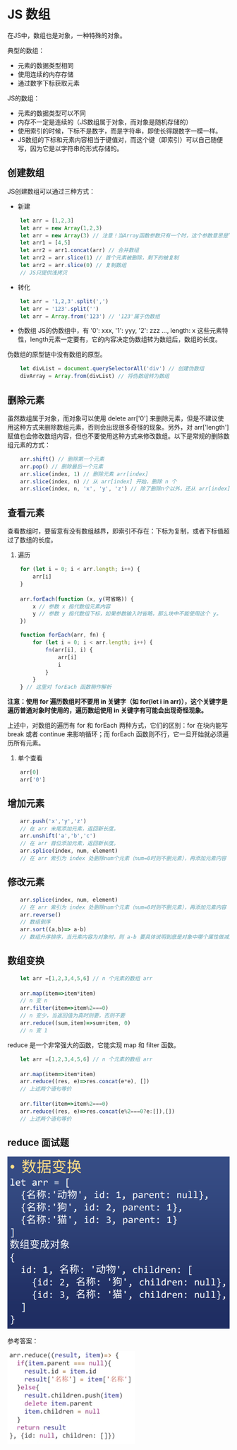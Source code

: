 <!-- 03.12：1.5h，03.20: 1h -->
# JS 数组
在JS中，数组也是对象，一种特殊的对象。

典型的数组：
* 元素的数据类型相同
* 使用连续的内存存储
* 通过数字下标获取元素

JS的数组：
* 元素的数据类型可以不同
* 内存不一定是连续的（JS数组属于对象，而对象是随机存储的）
* 使用索引的时候，下标不是数字，而是字符串，即使长得跟数字一模一样。
* JS数组的下标和元素内容相当于键值对，而这个键（即索引）可以自己随便写，因为它是以字符串的形式存储的。

## 创建数组
JS创建数组可以通过三种方式：
* 新建

``` JavaScript
    let arr = [1,2,3]
    let arr = new Array(1,2,3)
    let arr = new Array(3) // 注意！当Array函数参数只有一个时，这个参数意思是“数组长度”。
    let arr1 = [4,5]
    let arr2 = arr1.concat(arr) // 合并数组
    let arr2 = arr.slice(1) // 首个元素被删除，剩下的被复制
    let arr2 = arr.slice(0) // 复制数组
    // JS只提供浅拷贝
```

* 转化

``` JavaScript
    let arr = '1,2,3'.split(',')
    let arr = '123'.split('')
    let arr = Array.from('123') // '123'属于伪数组
```

* 伪数组
JS的伪数组中，有 '0': xxx, '1': yyy, '2': zzz ..., length: x 这些元素特性，length元素一定要有，它的内容决定伪数组转为数组后，数组的长度。

伪数组的原型链中没有数组的原型。

``` JavaScript
    let divList = document.querySelectorAll('div') // 创建伪数组
    divArray = Array.from(divList) // 将伪数组转为数组
```

## 删除元素
虽然数组属于对象，而对象可以使用 delete arr['0'] 来删除元素，但是不建议使用这种方式来删除数组元素，否则会出现很多奇怪的现象。另外，对 arr['length'] 赋值也会修改数组内容，但也不要使用这种方式来修改数组。以下是常规的删除数组元素的方式：
``` JavaScript
    arr.shift() // 删除第一个元素
    arr.pop() // 删除最后一个元素
    arr.slice(index, 1) // 删除元素 arr[index] 
    arr.slice(index, n) // 从 arr[index] 开始，删除 n 个
    arr.slice(index, n, 'x', 'y', 'z') // 除了删除n个以外，还从 arr[index] 开始将 'x', 'y', 'z' 添加到数组中去。
```

## 查看元素
查看数组时，要留意有没有数组越界，即索引不存在：下标为复制，或者下标值超过了数组的长度。

1. 遍历

``` JavaScript
    for (let i = 0; i < arr.length; i++) {
        arr[i]
    }

    arr.forEach(function (x, y(可省略)) {
        x // 参数 x 指代数组元素内容
        y // 参数 y 指代数组下标，如果参数输入时省略，那么块中不能使用这个 y。
    })
```
``` JavaScript
    function forEach(arr, fn) {
        for (let i = 0; i < arr.length; i++) {
            fn(arr[i], i) {
                arr[i]
                i
            }
        }
    } // 这里对 forEach 函数稍作解析
```

<strong>注意：使用 for 遍历数组时不要用 in 关键字（如 for(let i in arr)），这个关键字是遍历普通对象时使用的，遍历数组使用 in 关键字有可能会出现奇怪现象。</strong>

上述中，对数组的遍历有 for 和 forEach 两种方式，它们的区别：for 在块内能写 break 或者 continue 来影响循环；而 forEach 函数则不行，它一旦开始就必须遍历所有元素。

1. 单个查看
``` JavaScript
    arr[0]
    arr['0']
```

## 增加元素
``` JavaScript
    arr.push('x','y','z')
    // 在 arr 末尾添加元素，返回新长度。
    arr.unshift('a','b','c')
    // 在 arr 首位添加元素，返回新长度。
    arr.splice(index, num, element)
    // 在 arr 索引为 index 处删除num个元素（num=0时则不删元素），再添加元素内容 element 到数组 arr 中。
```

## 修改元素
``` JavaScript
    arr.splice(index, num, element)
    // 在 arr 索引为 index 处删除num个元素（num=0时则不删元素），再添加元素内容 element 到数组 arr 中。
    arr.reverse() 
    // 数组倒序
    arr.sort((a,b)=> a-b)
    // 数组升序排序，当元素内容为对象时，则 a-b 要具体说明到底是对象中哪个属性做减法。
```

## 数组变换
``` JavaScript
    let arr =[1,2,3,4,5,6] // n 个元素的数组 arr

    arr.map(item=>item*item)
    // n 变 n
    arr.filter(item=>item%2===0)
    // n 变少，当返回值为真时则要，否则不要
    arr.reduce((sum,item)=>sum+item, 0)
    // n 变 1
```

reduce 是一个非常强大的函数，它能实现 map 和 filter 函数。
``` JavaScript
    let arr =[1,2,3,4,5,6] // n 个元素的数组 arr
    
    arr.map(item=>item*item)
    arr.reduce((res, e)=>res.concat(e*e), [])
    // 上述两个语句等价
    
    arr.filter(item=>item%2===0)
    arr.reduce((res, e)=>res.concat(e%2===0?e:[]),[])
    // 上述两个语句等价
```

## reduce 面试题

<img src="images/i5.jpg" alt="Fig.1">

参考答案：

<img src="images/i6.jpg" alt="Fig.2">
